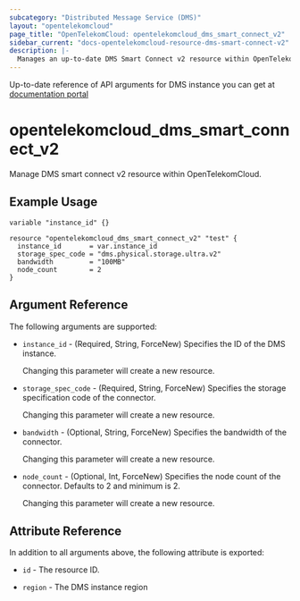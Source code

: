 ```yaml
---
subcategory: "Distributed Message Service (DMS)"
layout: "opentelekomcloud"
page_title: "OpenTelekomCloud: opentelekomcloud_dms_smart_connect_v2"
sidebar_current: "docs-opentelekomcloud-resource-dms-smart-connect-v2"
description: |-
  Manages an up-to-date DMS Smart Connect v2 resource within OpenTelekomCloud.
---
```


Up-to-date reference of API arguments for DMS instance you can get at
[documentation portal](https://docs.otc.t-systems.com/distributed-message-service/api-ref/apis_v2_recommended/smart_connect/index.html)

# opentelekomcloud_dms_smart_connect_v2

Manage DMS smart connect v2 resource within OpenTelekomCloud.

## Example Usage

```hcl
variable "instance_id" {}

resource "opentelekomcloud_dms_smart_connect_v2" "test" {
  instance_id       = var.instance_id
  storage_spec_code = "dms.physical.storage.ultra.v2"
  bandwidth         = "100MB"
  node_count        = 2
}
```

## Argument Reference

The following arguments are supported:

* `instance_id` - (Required, String, ForceNew) Specifies the ID of the DMS instance.

  Changing this parameter will create a new resource.

* `storage_spec_code` - (Required, String, ForceNew) Specifies the storage specification code of the connector.

  Changing this parameter will create a new resource.

* `bandwidth` - (Optional, String, ForceNew) Specifies the bandwidth of the connector.

  Changing this parameter will create a new resource.

* `node_count` - (Optional, Int, ForceNew) Specifies the node count of the connector. Defaults to 2 and minimum is 2.

  Changing this parameter will create a new resource.

## Attribute Reference

In addition to all arguments above, the following attribute is exported:

* `id` - The resource ID.

* `region` - The DMS instance region
